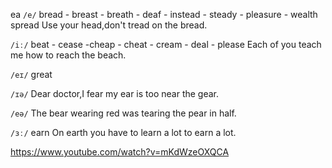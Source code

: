 ea 
`/e/`
bread - breast - breath - deaf - instead - steady - pleasure - wealth
spread
Use your head,don't tread on the bread.

`/iː/`
beat - cease -cheap - cheat - cream - deal - please
Each of you teach me how to reach the beach.

`/eɪ/`
great

`/ɪə/`
Dear doctor,I fear my ear is too near the gear.

`/eə/`
The bear wearing red was tearing the pear in half.

`/ɜː/`
earn
On earth you have to learn a lot to earn a lot.

https://www.youtube.com/watch?v=mKdWzeOXQCA